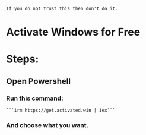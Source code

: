 ```If you do not trust this then don't do it.```

# Activate Windows for Free

# Steps:
  ## Open Powershell 
  ### Run this command: 
	```irm https://get.activated.win | iex```
  ### And choose what you want.
